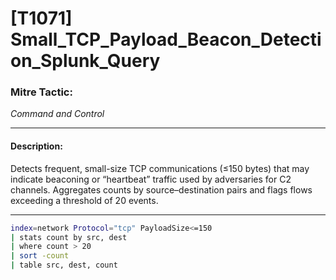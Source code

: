 # [T1071] Small_TCP_Payload_Beacon_Detection_Splunk_Query

### Mitre Tactic:  
*Command and Control*

---

#### Description:  
Detects frequent, small-size TCP communications (≤150 bytes) that may indicate beaconing or “heartbeat” traffic used by adversaries for C2 channels. Aggregates counts by source–destination pairs and flags flows exceeding a threshold of 20 events.

---

```bash
index=network Protocol="tcp" PayloadSize<=150
| stats count by src, dest
| where count > 20
| sort -count
| table src, dest, count
```